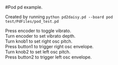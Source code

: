 #Pod pd example.  
  
Created by running ```python pd2daisy.pd --board pod test/PdFiles/pod_test.pd```  
  
Press encoder to toggle vibrato.  
Turn encoder to set vibrato depth.  
Turn knob1 to set right osc pitch.  
Press button1 to trigger right osc envelope.  
Turn knob2 to set left osc pitch.  
Press button2 to trigger left osc envelope.  